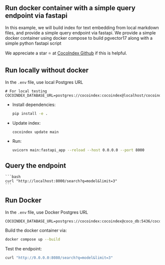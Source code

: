 ## Run docker container with a simple query endpoint via fastapi

In this example, we will build index for text embedding from local markdown files, and provide a simple query endpoint via fastapi.
We provide a simple docker container using docker compose to build pgvector17 along with a simple python fastapi script

We appreciate a star ⭐ at [CocoIndex Github](https://github.com/cocoindex-io/cocoindex) if this is helpful.

## Run locally without docker

In the `.env` file, use local Postgres URL

```
# For local testing
COCOINDEX_DATABASE_URL=postgres://cocoindex:cocoindex@localhost/cocoindex
```

- Install dependencies:

    ```bash
    pip install -e .
    ```

- Update index:

    ```bash
    cocoindex update main
    ```

- Run:

    ```bash
    uvicorn main:fastapi_app --reload --host 0.0.0.0 --port 8000
    ```

## Query the endpoint

    ```bash
    curl "http://localhost:8000/search?q=model&limit=3"
    ```

## Run Docker

In the `.env` file, use Docker Postgres URL

```
COCOINDEX_DATABASE_URL=postgres://cocoindex:cocoindex@coco_db:5436/cocoindex
```

Build the docker container via:

```bash
docker compose up --build
```

Test the endpoint:

```bash
curl "http://0.0.0.0:8080/search?q=model&limit=3"
```
